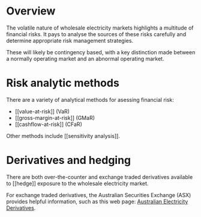 # Overview
The volatile nature of wholesale electricity markets highlights a multitude of financial risks. It pays to analyse the sources of these risks carefully and determine appropriate risk management strategies.

These will likely be contingency based, with a key distinction made between a normally operating market and an abnormal operating market.

# Risk analytic methods
There are a variety of analytical methods for asessing financial risk:
- [[value-at-risk]] (VaR)
- [[gross-margin-at-risk]] (GMaR)
- [[cashflow-at-risk]] (CFaR)

Other methods include [[sensitivity analysis]]. 

# Derivatives and hedging
There are both over-the-counter and exchange traded derivatives available to [[hedge]] exposure to the wholesale electricity market.

For exchange traded derivatives, the Australian Securities Exchange (ASX) provides helpful information, such as this web page: [Australian Electricity Derivatives](https://www.asxenergy.com.au/products/electricity_futures). 